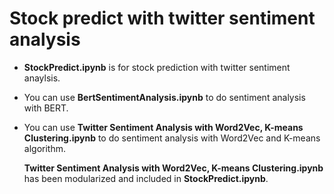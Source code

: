 # Stock predict with twitter sentiment analysis

* **StockPredict.ipynb** is for stock prediction with twitter sentiment anaylsis.  


* You can use **BertSentimentAnalysis.ipynb** to do sentiment analysis with BERT.
* You can use **Twitter Sentiment Analysis with Word2Vec, K-means Clustering.ipynb** to do sentiment analysis with Word2Vec and K-means algorithm.

  **Twitter Sentiment Analysis with Word2Vec, K-means Clustering.ipynb** has been modularized and included in **StockPredict.ipynb**.
